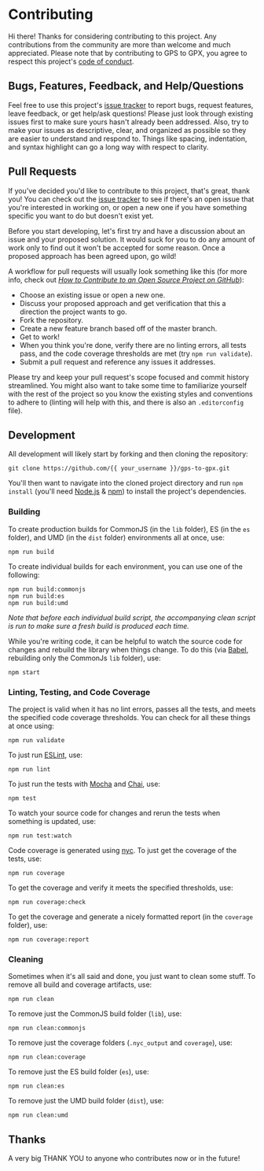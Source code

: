 # Contributing

Hi there! Thanks for considering contributing to this project. Any contributions from the community are more than welcome and much appreciated. Please note that by contributing to GPS to GPX, you agree to respect this project's [code of conduct](https://github.com/impatrickhooper/gps-to-gpx/blob/master/CODE_OF_CONDUCT.md).

## Bugs, Features, Feedback, and Help/Questions

Feel free to use this project's [issue tracker](https://github.com/impatrickhooper/gps-to-gpx/issues) to report bugs, request features, leave feedback, or get help/ask questions! Please just look through existing issues first to make sure yours hasn't already been addressed. Also, try to make your issues as descriptive, clear, and organized as possible so they are easier to understand and respond to. Things like spacing, indentation, and syntax highlight can go a long way with respect to clarity.

## Pull Requests

If you've decided you'd like to contribute to this project, that's great, thank you! You can check out the [issue tracker](https://github.com/impatrickhooper/gps-to-gpx/issues) to see if there's an open issue that you're interested in working on, or open a new one if you have something specific you want to do but doesn't exist yet.

Before you start developing, let's first try and have a discussion about an issue and your proposed solution. It would suck for you to do any amount of work only to find out it won't be accepted for some reason. Once a proposed approach has been agreed upon, go wild!

A workflow for pull requests will usually look something like this (for more info, check out [*How to Contribute to an Open Source Project on GitHub*](https://egghead.io/courses/how-to-contribute-to-an-open-source-project-on-github)):

- Choose an existing issue or open a new one.
- Discuss your proposed approach and get verification that this a direction the project wants to go.
- Fork the repository.
- Create a new feature branch based off of the master branch.
- Get to work!
- When you think you're done, verify there are no linting errors, all tests pass, and the code coverage thresholds are met (try `npm run validate`).
- Submit a pull request and reference any issues it addresses.

Please try and keep your pull request's scope focused and commit history streamlined. You might also want to take some time to familiarize yourself with the rest of the project so you know the existing styles and conventions to adhere to (linting will help with this, and there is also an `.editorconfig` file).

## Development

All development will likely start by forking and then cloning the repository:

```
git clone https://github.com/{{ your_username }}/gps-to-gpx.git
```

You'll then want to navigate into the cloned project directory and run `npm install` (you'll need [Node.js](https://nodejs.org/en/) & [npm](https://www.npmjs.com/)) to install the project's dependencies.

### Building

To create production builds for CommonJS (in the `lib` folder), ES (in the `es` folder), and UMD (in the `dist` folder) environments all at once, use:

```
npm run build
```

To create individual builds for each environment, you can use one of the following:

```
npm run build:commonjs
npm run build:es
npm run build:umd
```

*Note that before each individual build script, the accompanying clean script is run to make sure a fresh build is produced each time.*

While you're writing code, it can be helpful to watch the source code for changes and rebuild the library when things change. To do this (via [Babel](http://babeljs.io/), rebuilding only the CommonJs `lib` folder), use:

```
npm start
```

### Linting, Testing, and Code Coverage

The project is valid when it has no lint errors, passes all the tests, and meets the specified code coverage thresholds. You can check for all these things at once using:

```
npm run validate
```

To just run [ESLint](http://eslint.org/), use:

```
npm run lint
```

To just run the tests with [Mocha](https://mochajs.org/) and [Chai](http://chaijs.com/), use:

```
npm test
```

To watch your source code for changes and rerun the tests when something is updated, use:

```
npm run test:watch
```

Code coverage is generated using [nyc](https://github.com/istanbuljs/nyc). To just get the coverage of the tests, use:

```
npm run coverage
```

To get the coverage and verify it meets the specified thresholds, use:

```
npm run coverage:check
```

To get the coverage and generate a nicely formatted report (in the `coverage` folder), use:

```
npm run coverage:report
```

### Cleaning

Sometimes when it's all said and done, you just want to clean some stuff. To remove all build and coverage artifacts, use:

```
npm run clean
```

To remove just the CommonJS build folder (`lib`), use:

```
npm run clean:commonjs
```

To remove just the coverage folders (`.nyc_output` and `coverage`), use:

```
npm run clean:coverage
```

To remove just the ES build folder (`es`), use:

```
npm run clean:es
```

To remove just the UMD build folder (`dist`), use:

```
npm run clean:umd
```

## Thanks

A very big THANK YOU to anyone who contributes now or in the future!
